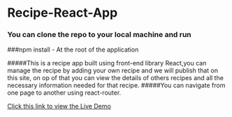# Recipe-React-App

### You can clone the repo to your local machine and run

###npm install - At the root of the application

#####This is a recipe app built using front-end library React,you can manage the recipe by adding your own recipe and we will publish that on this site, on op of that you can view the details of others recipes and all the necessary information needed for that recipe.
#####You can navigate from one page to another using react-router.

[Click this link to view the Live Demo]()
